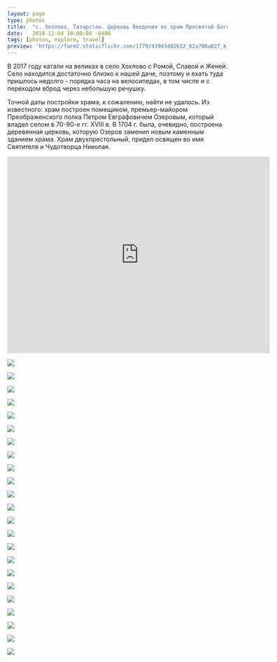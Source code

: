 ```yaml
---
layout: page
type: photos
title:  "с. Хохлово, Татарстан. Церковь Введения во храм Пресвятой Богородицы"
date:   2018-12-04 10:00:00 -0400
tags: [photos, explore, travel]
preview: 'https://farm2.staticflickr.com/1779/43943402632_62a700a027_k_d.jpg'
---
```


В 2017 году катали на великах в село Хохлово с Ромой, Славой и Женей. Село находится достаточно близко к нашей даче, поэтому и ехать туда пришлось недолго - порядка часа на велосипедах, в том числе и с переходом вброд через небольшую речушку.

Точной даты постройки храма, к сожалению, найти не удалось. Из известного: храм построен помещиком, премьер-майором Преображенского полка Петром Евграфовичем Озеровым, который владел селом в 70-90-е гг. XVIII в. В 1704 г. была, очевидно, построена деревянная церковь, которую Озеров заменил новым каменным зданием храма. Храм двухпрестольный, придел освящен во имя Святителя и Чудотворца Николая.

<iframe src="https://www.google.com/maps/embed?pb=!1m10!1m8!1m3!1d1423.9718018835674!2d49.3860964!3d56.0312779!3m2!1i1024!2i768!4f13.1!5e1!3m2!1sru!2sca!4v1551037588005" width="600" height="450" frameborder="0" style="border:0" allowfullscreen="" class="post-map"></iframe>

![](https://farm5.staticflickr.com/4849/45324800275_29b27248ca_o_d.jpg)

![](https://farm5.staticflickr.com/4830/44420419430_541f9391a9_o_d.jpg)

![](https://farm1.staticflickr.com/938/43943402062_fdb197f8d9_k.jpg)

![](https://farm2.staticflickr.com/1779/43943402632_62a700a027_k.jpg)

![](https://farm1.staticflickr.com/930/43273167964_71d73e08dc_k.jpg)

![](https://farm2.staticflickr.com/1835/30123421128_abc0354126_k.jpg)

![](https://farm1.staticflickr.com/932/42182647100_78ec4a2722_k.jpg)

![](https://farm2.staticflickr.com/1771/30123423738_a7147876d1_k.jpg)

![](https://farm1.staticflickr.com/938/43273169904_22f7f338fd_k.jpg)

![](https://farm2.staticflickr.com/1793/43273170504_46a45368f3_k.jpg)

![](https://farm2.staticflickr.com/1839/43273170984_db37774258_k.jpg)

![](https://farm2.staticflickr.com/1797/43273171324_4c37530a33_k.jpg)

![](https://farm1.staticflickr.com/933/43273172054_bfffac557f_k.jpg)

![](https://farm2.staticflickr.com/1778/42182649760_6fa5b13a52_k.jpg)

![](https://farm2.staticflickr.com/1817/42182650100_d376f94538_k.jpg)

![](https://farm2.staticflickr.com/1811/42182650670_d6bb4ec3fe_k.jpg)

![](https://farm2.staticflickr.com/1816/29054310317_3b44eac4d4_k.jpg)

![](https://farm1.staticflickr.com/929/29054310997_aec2073f74_k.jpg)

![](https://farm2.staticflickr.com/1835/29054312547_b5954c39ed_k.jpg)

![](https://farm2.staticflickr.com/1791/43086278335_035f4649aa_k.jpg)

![](https://farm2.staticflickr.com/1833/43992016971_b74306c822_k.jpg)

![](https://farm2.staticflickr.com/1778/43273166984_ea3ca6ead7_k.jpg)

![](https://farm2.staticflickr.com/1832/43943401472_0028c656e8_k.jpg)